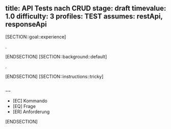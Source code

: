 title: API Tests nach CRUD 
stage: draft
timevalue: 1.0
difficulty: 3
profiles: TEST
assumes: restApi, responseApi
---
[SECTION::goal::experience]

.

[ENDSECTION]
[SECTION::background::default]

.

[ENDSECTION]
[SECTION::instructions::tricky]

### ...

- [EC] Kommando
- [EQ] Frage
- [ER] Anforderung

[ENDSECTION]
